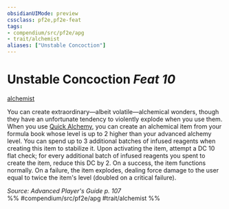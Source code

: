 ```yaml
---
obsidianUIMode: preview
cssclass: pf2e,pf2e-feat
tags:
- compendium/src/pf2e/apg
- trait/alchemist
aliases: ["Unstable Concoction"]
---
```

# Unstable Concoction  *Feat 10*  
[alchemist](../../Rules/traits/alchemist.md)  


You can create extraordinary—albeit volatile—alchemical wonders, though they have an unfortunate tendency to violently explode when you use them. When you use [Quick Alchemy](../../Rules/actions/quick-alchemy.md), you can create an alchemical item from your formula book whose level is up to 2 higher than your advanced alchemy level. You can spend up to 3 additional batches of infused reagents when creating this item to stabilize it. Upon activating the item, attempt a DC 10 flat check; for every additional batch of infused reagents you spent to create the item, reduce this DC by 2. On a success, the item functions normally. On a failure, the item explodes, dealing force damage to the user equal to twice the item's level (doubled on a critical failure).

*Source: Advanced Player's Guide p. 107*  
%% #compendium/src/pf2e/apg #trait/alchemist %%